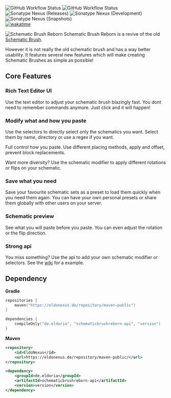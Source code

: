 ![GitHub Workflow Status](https://img.shields.io/github/actions/workflow/status/eldoriarpg/SchematicBrushReborn/verify.yml?branch=master&style=for-the-badge&label=Building)
![GitHub Workflow Status](https://img.shields.io/github/actions/workflow/status/eldoriarpg/SchematicBrushReborn/publish_to_nexus.yml?branch=master&style=for-the-badge&label=Publishing) \
![Sonatype Nexus (Releases)](https://img.shields.io/nexus/maven-releases/de.eldoria/schematicbrushreborn-api?label=Release&logo=Release&server=https%3A%2F%2Feldonexus.de&style=for-the-badge)
![Sonatype Nexus (Development)](https://img.shields.io/nexus/maven-dev/de.eldoria/schematicbrushreborn-api?label=DEV&logo=Release&server=https%3A%2F%2Feldonexus.de&style=for-the-badge)
![Sonatype Nexus (Snapshots)](https://img.shields.io/nexus/s/de.eldoria/schematicbrushreborn-api?color=orange&label=Snapshot&server=https%3A%2F%2Feldonexus.de&style=for-the-badge) \
[![wakatime](https://wakatime.com/badge/github/eldoriarpg/SchematicBrushReborn.svg)](https://wakatime.com/badge/github/eldoriarpg/SchematicBrushReborn)

![](https://imgur.com/4t8efNZ.png "Schematic Brush Reborn")
Schematic Brush Reborn is a revive of the old [Schematic Brush](https://github.com/mikeprimm/SchematicBrush).

However it is not really the old schematic brush and has a way better usability. It features several new features which
will make creating Schematic Brushes as simple as possible!

## Core Features

### Rich Text Editor UI

Use the text editor to adjust your schematic brush blazingly fast. You dont need to remember commands anymore. Just
click and it will happen!

### Modify what and how you paste

Use the selectors to directly select only the schematics you want. Select them by name, directory or use a regex if you
want.

Full control how you paste. Use different placing methods, apply and offset, prevent block replacements.

Want more diversity? Use the schematic modifier to apply different rotations or flips on your schematic.

### Save what you need

Save your favourite schematic sets as a preset to load them quickly when you need them again. You can have your own
personal presets or share them globally with other users on your server.

### Schematic preview

See what you will paste before you paste. You can even adjust the rotation or the flip direction.

### Strong api

You miss something? Use the api to add your own schematic modifier or selectors. See the
[wiki](https://github.com/eldoriarpg/SchematicBrushReborn/wiki/API) for a example.


## Dependency

**Gradle**

``` kotlin
repositories {
    maven("https://eldonexus.de/repository/maven-public")
}

dependencies {
    compileOnly("de.eldoria", "schematicbrushreborn-api", "version")
}
```

**Maven**

``` xml
<repository>
    <id>EldoNexus</id>
    <url>https://eldonexus.de/repository/maven-public/</url>
</repository>

<dependency>
    <groupId>de.eldoria</groupId>
    <artifactId>schematicbrushreborn-api</artifactId>
    <version>version</version>
</dependency>
```
